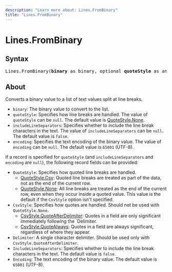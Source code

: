 ```yaml
---
description: "Learn more about: Lines.FromBinary"
title: "Lines.FromBinary"
---
```

# Lines.FromBinary

## Syntax

<pre>
Lines.FromBinary(<b>binary</b> as binary, optional <b>quoteStyle</b> as any, optional <b>includeLineSeparators</b> as nullable logical, optional <b>encoding</b> as nullable number) as list
</pre>

## About

Converts a binary value to a list of text values split at line breaks.

* `binary`: The binary value to convert to the list.
* `quoteStyle`: Specifies how line breaks are handled. The value of `quoteStyle` can be `null`. The default value is [QuoteStyle.None](quotestyle-type.md).
* `includeLineSeparators`: Specifies whether to include the line break characters in the text. The value of `includeLineSeparators` can be `null`. The default value is `false`.
* `encoding`: Specifies the text encoding of the binary value. The value of `encoding` can be `null`. The default value is `65001` (UTF-8).

If a record is specified for `quoteStyle` (and `includeLineSeparators` and `encoding` are `null`), the following record fields can be provided:

* `QuoteStyle`: Specifies how quoted line breaks are handled.
  * [QuoteStyle.Csv](quotestyle-type.md): Quoted line breaks are treated as part of the data, not as the end of the current row.
  * [QuoteStyle.None](quotestyle-type.md): All line breaks are treated as the end of the current row, even when they occur inside a quoted value. This value is the default if the `CsvStyle` option isn't specified.
* `CsvStyle`: Specifies how quotes are handled. Should not be used with `QuoteStyle.None`.
  * [CsvStyle.QuoteAfterDelimiter](csvstyle-type.md): Quotes in a field are only significant immediately following the `Delimiter.
  * [CsvStyle.QuoteAlways](csvstyle-type.md): Quotes in a field are always significant, regardless of where they appear.
* `Delimiter`: A single character delimiter. Should be used only with `CsvStyle.QuoteAfterDelimiter`.
* `IncludeLineSeparators`: Specifies whether to include the line break characters in the text. The default value is `false`.
* `Encoding`: The text encoding of the binary value. The default value is `65001` (UTF-8).
